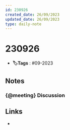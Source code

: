 ```yaml
---
id: 230926
created_date: 26/09/2023
updated_date: 26/09/2023
type: daily-note
---
```


# 230926
- **🏷️Tags** : #09-2023  

## Notes

### {@meeting} Discussion

 

## Links
- 